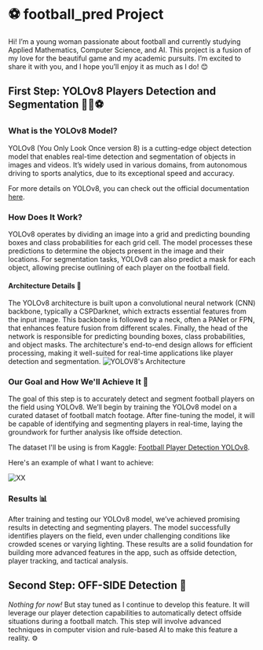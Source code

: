 # ⚽️ football_pred Project

Hi! I’m a young woman passionate about football and currently studying Applied Mathematics, Computer Science, and AI. This project is a fusion of my love for the beautiful game and my academic pursuits. I’m excited to share it with you, and I hope you’ll enjoy it as much as I do! 😊

## First Step: YOLOv8 Players Detection and Segmentation 🏃‍♀️⚽️

### What is the YOLOv8 Model?
YOLOv8 (You Only Look Once version 8) is a cutting-edge object detection model that enables real-time detection and segmentation of objects in images and videos. It’s widely used in various domains, from autonomous driving to sports analytics, due to its exceptional speed and accuracy.

For more details on YOLOv8, you can check out the official documentation [here](https://github.com/ultralytics/ultralytics).

### How Does It Work?
YOLOv8 operates by dividing an image into a grid and predicting bounding boxes and class probabilities for each grid cell. The model processes these predictions to determine the objects present in the image and their locations. For segmentation tasks, YOLOv8 can also predict a mask for each object, allowing precise outlining of each player on the football field.

#### Architecture Details 🧠
The YOLOv8 architecture is built upon a convolutional neural network (CNN) backbone, typically a CSPDarknet, which extracts essential features from the input image. This backbone is followed by a neck, often a PANet or FPN, that enhances feature fusion from different scales. Finally, the head of the network is responsible for predicting bounding boxes, class probabilities, and object masks. The architecture's end-to-end design allows for efficient processing, making it well-suited for real-time applications like player detection and segmentation.
![YOLOV8's Architecture](https://github.com/user-attachments/assets/84db83ff-a9ae-4f71-b0ce-d511a2240fce)

### Our Goal and How We'll Achieve It 🎯
The goal of this step is to accurately detect and segment football players on the field using YOLOv8. We’ll begin by training the YOLOv8 model on a curated dataset of football match footage. After fine-tuning the model, it will be capable of identifying and segmenting players in real-time, laying the groundwork for further analysis like offside detection.

The dataset I'll be using is from Kaggle: [Football Player Detection YOLOv8](https://www.kaggle.com/datasets/iasadpanwhar/football-player-detection-yolov8).

Here's an example of what I want to achieve:

![XX](https://miro.medium.com/v2/resize:fit:1400/1*zXS4XPz1RBa2GyCOOcm2SQ.jpeg) 

### Results 📊
After training and testing our YOLOv8 model, we’ve achieved promising results in detecting and segmenting players. The model successfully identifies players on the field, even under challenging conditions like crowded scenes or varying lighting. These results are a solid foundation for building more advanced features in the app, such as offside detection, player tracking, and tactical analysis.

## Second Step: OFF-SIDE Detection 🚩

*Nothing for now!* But stay tuned as I continue to develop this feature. It will leverage our player detection capabilities to automatically detect offside situations during a football match. This step will involve advanced techniques in computer vision and rule-based AI to make this feature a reality. ⚙️

